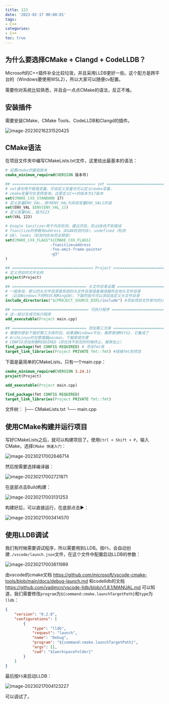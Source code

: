 ```yaml
---
title: 123
date: '2023-02-17 00:00:01'
tags:
- C++
categories:
- C++
toc: true
---
```

## 为什么要选择CMake + Clangd + CodeLLDB？

Microsoft的C++插件补全比较垃圾，并且采用LLDB更好一些。这个配方是跨平台的（Windows要使用WSL2），所以大家可以随便cv配置。

需要你对系统比较熟悉，并且会一点点CMake的语法，反正不难。

## 安装插件

需要安装CMake、CMake Tools、CodeLLDB和Clangd的插件。

![image-20230216231520425](https://cdn.jsdelivr.net/gh/InverseDa/image@master/image/image-20230216231520425.png)

<!--more-->

## CMake语法

在项目文件夹中编写CMakeLists.txt文件，这里给出最基本的语法：

```cmake
# 设置cmake的最低版本
cmake_minimum_required(VERSION 版本号)

## ===================================== set =====================================
# set语句用于赋值变量，可自定义变量也可以定义cmake变量，
# cmake变量可在官网查询。这里定义C++的版本为17版本
set(CMAKE_CXX_STANDARD 17)
# 定义变量ENV_VAL，其中ENV_VAL为系统变量ENV_VAL1的值
set(ENV_VAL $ENV{ENV_VAL_1})
# 定义变量VAL，值为123
set(VAL 123)

# Google Sanitizer用于内存检测，建议开启，防止UB找不到错误
# fsanitize的参数有address（ASAN检测内存）、undefined（检测
# UB）、leaks（检测内存未完全释放）
set(CMAKE_CXX_FLAGS"${CMAKE_CXX_FLAGS} 
					-fsanitize=address  
					-fno-omit-frame-pointer 
					-g3"
)

## ==================================== Project ====================================
# 定义项目的文件名称
project(Project)

## ================================= 头文件目录设置 =================================
# 一般来说，默认的头文件目录是系统的头文件目录或者编译器所在地头文件目录
# （比如Windows下的MSVC和MingGW），下面的指令可以添加自定义头文件目录
include_directories("${PROJECT_SOURCE_DIR}/include") #添加项目文件家内的include头文件夹

## ================================== 可执行程序 ===================================
# 这一部分生成可执行程序
add_executable(Project main.cpp)

## ================================= 添加第三方库 ==================================
# 需要你提前下载好第三方库的包，如果是Windows平台，推荐使用MSYS2，它集成了
# ArchLinux的包管理器pacman，下载库很方便
# CONFIG添加参数REQUIRED（将在找不到包的时候终止，推荐加上）
find_package(fmt CONFIG REQUIRED) # 寻找fmt库
target_link_libraries(Project PRIVATE fmt::fmt) #链接fmt到项目

```

下面是最简单的CMakeLists，只有一个main.cpp：

```cmake
cmake_minimum_required(VERSION 3.24.1)
project(Project)

add_executable(Project main.cpp)

find_package(fmt CONFIG REQUIRED)
target_link_libraries(Project PRIVATE fmt::fmt)
```

文件树：
├── CMakeLists.txt
└── main.cpp

## 使用CMake构建并运行项目

写好CMakeLists之后，就可以构建项目了。使用`Ctrl + Shift + P`，输入CMake，选择`CMake 快速入门`：

![image-20230217002646714](https://cdn.jsdelivr.net/gh/InverseDa/image@master/image/image-20230217002646714.png)

然后按需要选择编译器：

![image-20230217002721871](https://cdn.jsdelivr.net/gh/InverseDa/image@master/image/image-20230217002721871.png)

在底部点击Build构建：

![image-20230217003131253](https://cdn.jsdelivr.net/gh/InverseDa/image@master/image/image-20230217003131253.png)

构建好后，可以直接运行，在底部点击▶️：

![image-20230217003414570](https://cdn.jsdelivr.net/gh/InverseDa/image@master/image/image-20230217003414570.png)

## 使用LLDB调试

我们有时候需要调试程序，所以需要用到LLDB。按`F5`，会自动创建`./vscode/launch.json`文件，在这个文件中配置启动LLDB的参数：

![image-20230217003611989](https://cdn.jsdelivr.net/gh/InverseDa/image@master/image/image-20230217003611989.png)

由vscode的cmake文档 https://github.com/microsoft/vscode-cmake-tools/blob/main/docs/debug-launch.md 和codelldb的文档 https://github.com/vadimcn/vscode-lldb/blob/v1.8.1/MANUAL.md 可以知道，我们需要修改`program`为`${command:cmake.launchTargetPath}`和`type`为`lldb`：

```json
{
    "version": "0.2.0",
    "configurations": [
        {
            "type": "lldb",
            "request": "launch",
            "name": "Debug",
            "program": "${command:cmake.launchTargetPath}",
            "args": [],
            "cwd": "${workspaceFolder}"
        }
    ]
}
```

最后按`F5`来启动LLDB：

![image-20230217004123227](https://cdn.jsdelivr.net/gh/InverseDa/image@master/image/image-20230217004123227.png)

可以调试了。

